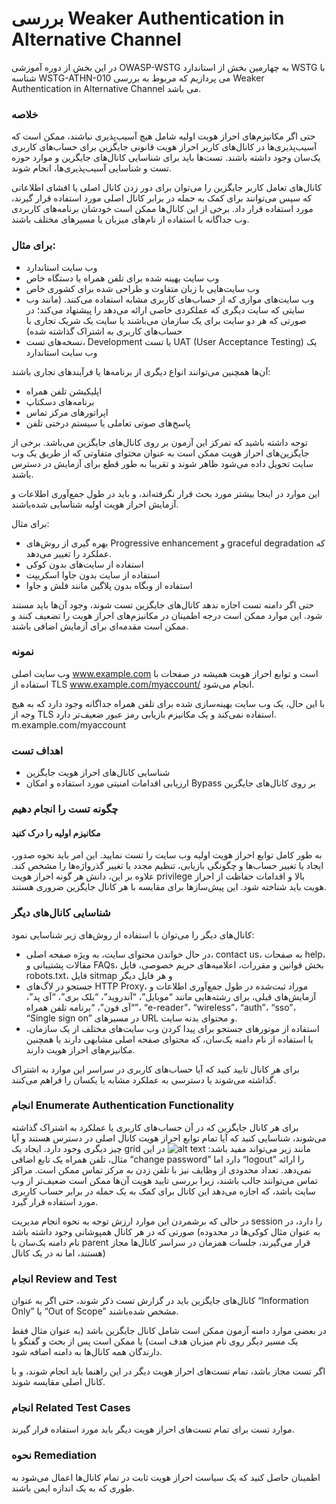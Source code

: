 # بررسی Weaker Authentication in Alternative Channel

در این بخش از دوره آموزشی OWASP-WSTG به چهارمین بخش از استاندارد WSTG با شناسه WSTG-ATHN-010 می پردازیم که مربوط به بررسی Weaker Authentication in Alternative Channel می باشد.

### خلاصه

حتی اگر مکانیزم‌های احراز هویت اولیه شامل هیچ آسیب‌پذیری نباشند، ممکن است که آسیب‌پذیری‌ها در کانال‌های کاربر احراز هویت قانونی جایگزین برای حساب‌های کاربری یک‌سان وجود داشته باشند. تست‌ها باید برای شناسایی کانال‌های جایگزین و موارد حوزه تست و شناسایی آسیب‌پذیری‌ها، انجام شوند.

کانال‌های تعامل کاربر جایگزین را می‌توان برای دور زدن کانال اصلی یا افشای اطلاعاتی که سپس می‌توانند برای کمک به حمله در برابر کانال اصلی مورد استفاده قرار گیرند، مورد استفاده قرار داد. برخی از این کانال‌ها ممکن است خودشان برنامه‌های کاربردی وب جداگانه با استفاده از نام‌های میزبان یا مسیرهای مختلف باشند.

### برای مثال:

* وب سایت استاندارد
* وب سایت بهینه شده برای تلفن همراه یا دستگاه خاص
* وب سایت‌هایی با زبان متفاوت و طراحی شده برای کشوری خاص
* وب سایت‌های موازی که از حساب‌های کاربری مشابه استفاده می‌کنند. (مانند وب سایتی که سایت دیگری که عملکردی خاصی ارائه می‌دهد را پیشنهاد می‌کند؛ در صورتی که هر دو سایت برای یک سازمان می‌باشند یا سایت یک شریک تجاری با حساب‌های کاربری به اشتراک گذاشته شده)
* نسخه‌های تست، Development یا تست UAT (User Acceptance Testing) یک وب سایت استاندارد

آن‌ها همچنین می‌توانند انواع دیگری از برنامه‌ها یا فرآیندهای تجاری باشند:

* اپلیکیشن تلفن همراه
* برنامه‌های دسکتاپ
* اپراتورهای مرکز تماس
* پاسخ‌های صوتی تعاملی یا سیستم درختی تلفن

توجه داشته باشید که تمرکز این آزمون بر روی کانال‌های جایگزین می‌باشد. برخی از جایگزین‌های احراز هویت ممکن است به عنوان محتوای متفاوتی که از طریق یک وب سایت تحویل داده می‌شود ظاهر شوند و تقریبا به طور قطع برای آزمایش در دسترس باشند.

این موارد در اینجا بیشتر مورد بحث قرار نگرفته‌اند، و باید در طول جمع‌آوری اطلاعات و آزمایش احراز هویت اولیه شناسایی شده‌باشند.

برای مثال:

* بهره گیری از روش‌های Progressive enhancement و graceful degradation که عملکرد را تغییر می‌دهد.
* استفاده از سایت‌های بدون کوکی
* استفاده از سایت بدون جاوا اسکریپت
* استفاده از وبگاه بدون پلاگین مانند فلش و جاوا

حتی اگر دامنه تست اجازه ندهد کانال‌های جایگزین تست شوند، وجود آن‌ها باید مستند شود. این موارد ممکن است درجه اطمینان در مکانیزم‌های احراز هویت را تضعیف کنند و ممکن است مقدمه‌ای برای آزمایش اضافی باشند.

### نمونه

وب سایت اصلی www.example.com است و توابع احراز هویت همیشه در صفحات با استفاده از TLS www.example.com/myaccount/ انجام می‌شود.

با این حال، یک وب سایت بهینه‌سازی شده برای تلفن همراه جداگانه وجود دارد که به هیچ وجه از TLS استفاده نمی‌کند و یک مکانیزم بازیابی رمز عبور ضعیف‌تر دارد. m.example.com/myaccount

### اهداف تست

* شناسایی کانال‌های احراز هویت جایگزین
* ارزیابی اقدامات امنیتی مورد استفاده و امکان Bypass بر روی کانال‌های جایگزین

### چگونه تست را انجام دهیم
#### مکانیزم اولیه را درک کنید

به طور کامل توابع احراز هویت اولیه وب سایت را تست نمایید. این امر باید نحوه صدور، ایجاد یا تغییر حساب‌ها و چگونگی بازیابی، تنظیم مجدد یا تغییر گذرواژه‌ها را مشخص کند. علاوه بر این، دانش هر گونه احراز هویت privilege بالا و اقدامات حفاظت از احراز هویت باید شناخته شود. این پیش‌سازها برای مقایسه با هر کانال جایگزین ضروری هستند.

### شناسایی کانال‌های دیگر

کانال‌های دیگر را می‌توان با استفاده از روش‌های زیر شناسایی نمود:

* در حال خواندن محتوای سایت، به ویژه صفحه اصلی، contact us، به صفحات help، مقالات پشتیبانی و FAQs، بخش قوانین و مقررات، اعلامیه‌های حریم خصوصی، فایل robots.txt، فایل sitmap و هر فایل دیگر
* جستجو در لاگ‌های HTTP Proxy، موراد ثبت‌شده در طول جمع‌آوری اطلاعات و آزمایش‌های قبلی، برای رشته‌هایی مانند “موبایل”، “آندروید”، “بلک بری”، “آی پد”، “آی فون”، “برنامه تلفن همراه”، “e-reader”، “wireless”، “auth”، “sso”، “Single sign on” در مسیرهای URL و محتوای بدنه سایت.
* استفاده از موتورهای جستجو برای پیدا کردن وب سایت‌های مختلف از یک سازمان، یا استفاده از نام دامنه یک‌سان، که محتوای صفحه اصلی مشابهی دارند یا همچنین مکانیزم‌های احراز هویت دارند.

برای هر کانال تایید کنید که آیا حساب‌های کاربری در سراسر این موارد به اشتراک گذاشته می‌شوند یا دسترسی به عملکرد مشابه یا یکسان را فراهم می‌کنند.

### انجام Enumerate Authentication Functionality

برای هر کانال جایگزین که در آن حساب‌های کاربری یا عملکرد به اشتراک گذاشته می‌شوند، شناسایی کنید که آیا تمام توابع احراز هویت کانال اصلی در دسترس هستند و آیا چیز دیگری وجود دارد. ایجاد یک grid مانند زیر می‌تواند مفید باشد:
![alt text](https://github.com/BugHunter021/penetration-OWASP/blob/main/learn/persian/WSTG-ATHN/lesson-10/images/wstg-ATHN-010-01-768x435.jpg)
در این مثال، تلفن همراه یک تابع اضافی “change password” دارد اما “logout” را ارائه نمی‌دهد. تعداد محدودی از وظایف نیز با تلفن زدن به مرکز تماس ممکن است. مراکز تماس می‌توانند جالب باشند، زیرا بررسی تایید هویت آن‌ها ممکن است ضعیف‌تر از وب سایت باشد، که اجازه می‌دهد این کانال برای کمک به یک حمله در برابر حساب کاربری مورد استفاده قرار گیرد.

در حالی که برشمردن این موارد ارزش توجه به نحوه انجام مدیریت session را دارد، در صورتی که در هر کانال همپوشانی وجود داشته باشد (‏به عنوان مثال کوکی‌ها در محدوده نام دامنه یک‌سان با parent قرار می‌گیرند، جلسات همزمان در سراسر کانال‌ها مجاز هستند، اما نه در یک کانال)

### انجام Review and Test

کانال‌های جایگزین باید در گزارش تست ذکر شوند، حتی اگر به عنوان “Information Only” یا “Out of Scope” مشخص شده‌باشند.

در بعضی موارد دامنه آزمون ممکن است شامل کانال جایگزین باشد (به عنوان مثال فقط یک مسیر دیگر روی نام میزبان هدف است) یا ممکن است پس از بحث و گفتگو با دارندگان همه کانال‌ها به دامنه اضافه شود.

اگر تست مجاز باشد، تمام تست‌های احراز هویت دیگر در این راهنما باید انجام شوند، و با کانال اصلی مقایسه شوند.

### انجام Related Test Cases

موارد تست برای تمام تست‌های احراز هویت دیگر باید مورد استفاده قرار گیرند.

### نحوه Remediation

اطمینان حاصل کنید که یک سیاست احراز هویت ثابت در تمام کانال‌ها اعمال می‌شود به طوری که به یک اندازه ایمن باشند.
